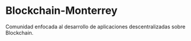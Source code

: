 # Blockchain-Monterrey
Comunidad enfocada al desarrollo de aplicaciones descentralizadas sobre Blockchain.
